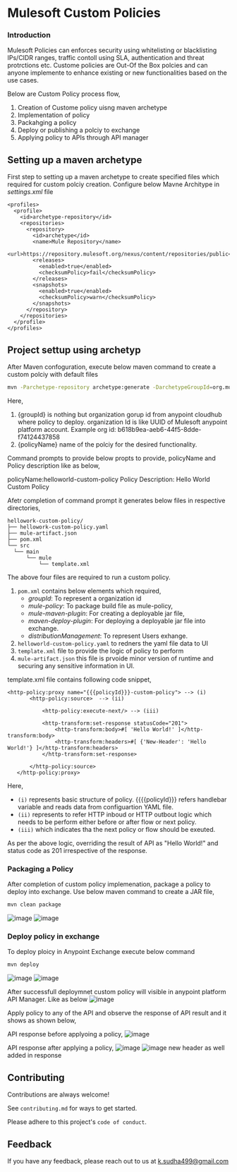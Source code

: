 
# Mulesoft Custom Policies
### Introduction
Mulesoft Policies can enforces security using whitelisting or blacklisting IPs/CIDR ranges, traffic contoll using SLA, authentication and threat protrctions etc. Custome policies are Out-Of the Box polcies and can anyone implemente to enhance existing or new functionalities based on the use cases.

Below are Custom Policy process flow,
1. Creation of Custome policy uisng maven archetype
2. Implementation of policy
3. Packahging a policy
4. Deploy or publishing a polciy to exchange
5. Applying policy to APIs through API manager

## Setting up a maven archetype

 First step to setting up a maven archetype to create specified files which required for custom polciy creation. Configure below Mavne Architype in *settings.xml* file

 ```
 <profiles>
   <profile>
     <id>archetype-repository</id>
     <repositories>
       <repository>
         <id>archetype</id>
         <name>Mule Repository</name>
         <url>https://repository.mulesoft.org/nexus/content/repositories/public</url>
         <releases>
           <enabled>true</enabled>
           <checksumPolicy>fail</checksumPolicy>
         </releases>
         <snapshots>
           <enabled>true</enabled>
           <checksumPolicy>warn</checksumPolicy>
         </snapshots>
       </repository>
     </repositories>
   </profile>
 </profiles> 
 ```
## Project settup using archetyp

After Maven confoguration, execute below maven command to create a custom polciy with default files
 ```bash
mvn -Parchetype-repository archetype:generate -DarchetypeGroupId=org.mule.tools -DarchetypeArtifactId=api-gateway-custom-policy-archetype -DarchetypeVersion=1.2.0 -DgroupId=${groupId} -DartifactId=${polciyname} -Dversion=1.0.0-SNAPSHOT -Dpackage=mule-policy
```
Here,
 1. {groupId} is nothing but organization gorup id from anypoint cloudhub where policy to deploy. organization Id is like UUID of Mulesoft anypoint platform account. Example org id: b618b9ea-aeb6-44f5-8dde-f74124437858
 2. {policyName} name of the polciy for the desired functionality.

Command prompts to provide below propts to provide,
policyName and Policy description like as below,

policyName:helloworld-custom-policy
Policy Description: Hello World Custom Policy

Afetr completion of command prompt it generates below files in respective directories,
 ```
hellowork-custom-policy/
├── hellowork-custom-policy.yaml
├── mule-artifact.json
├── pom.xml
└── src
   └── main
       └── mule
           └── template.xml
 ```
The above four files are required to run a custom policy.

1. `pom.xml` contains below elements which required,
    - *groupId*: To represent a organization id 
    - *mule-policy*:  To package build file as mule-policy, 
    - *mule-maven-plugin*: For creating a deployable jar file,         
    - *maven-deploy-plugin*: For deploying a deployable jar file into exchange.
    - *distributionManagement*: To represent Users exhange.
2. `helloworld-custom-policy.yaml` to redners the yaml file data to UI
3. `template.xml` file to provide the logic of policy to perform
4. `mule-artifact.json` this file is prvoide minor version of runtime and securing any sensitive information in UI.

template.xml file contains following code snippet,

 ```
 <http-policy:proxy name="{{{policyId}}}-custom-policy"> --> (i)
        <http-policy:source>  --> (ii)

            <http-policy:execute-next/> --> (iii)

            <http-transform:set-response statusCode="201">
                <http-transform:body>#[ 'Hello World!' ]</http-transform:body>
                <http-transform:headers>#[ {'New-Header': 'Hello World!'} ]</http-transform:headers>
            </http-transform:set-response>

        </http-policy:source>
    </http-policy:proxy>
 ```

Here, 
- `(i)` represents basic structure of policy. {{{{policyId}}} refers handlebar variable and reads data from configuartion YAML file.
- `(ii)` represents to refer HTTP inboud or HTTP outbout logic which needs to be perform either before or after flow or next policy.
- `(iii)` which indicates tha the next policy or flow should be exeuted.

As per the above logic, overriding the result of API as "Hello World!" and status code as 201 irrespective of the response.

### Packaging a Policy ###
After completion of custom policy implemenation, package a policy to deploy into exchange. Use below maven command to create a JAR file,
 ```bash
 mvn clean package
  ```
 ![image](https://github.com/KathaSudharshan/mule-custom-policies/assets/138109855/d0c168d5-0041-46f8-ad54-5fd61b13280d)
![image](https://github.com/KathaSudharshan/mule-custom-policies/assets/138109855/2e541204-a537-4e38-86fe-1ef73951d4c8)


### Deploy policy in exchange ###

To deploy ploicy in Anypoint Exchange execute below command

 ```bash
 mvn deploy
  ```
![image](https://github.com/KathaSudharshan/mule-custom-policies/assets/138109855/b9d63e56-2639-433f-b693-ab34ff06a969)
![image](https://github.com/KathaSudharshan/mule-custom-policies/assets/138109855/82ebd0c3-4701-421d-b7fc-52dff2ff49eb)

After successfull deploymnet custom policy will visible in anypoint platform API Manager. Like as below
![image](https://github.com/KathaSudharshan/mule-custom-policies/assets/138109855/130684a6-0d63-4018-9a73-c372de5630f3)

Apply policy to any of the API and observe the response of API result and it shows as shown below,

API response before applyoing a policy,
![image](https://github.com/KathaSudharshan/mule-custom-policies/assets/138109855/4c2664f9-39cc-410a-a2d2-d0d346f1ea3f)

API response after applying a policy,
![image](https://github.com/KathaSudharshan/mule-custom-policies/assets/138109855/f34002cd-01b6-4135-a172-cbd2b43df3d8)
![image](https://github.com/KathaSudharshan/mule-custom-policies/assets/138109855/4f437d8d-6c8b-4ff5-a0c1-3f80a86d0485)
new header as well added in response

## Contributing

Contributions are always welcome!

See `contributing.md` for ways to get started.

Please adhere to this project's `code of conduct`.


## Feedback

If you have any feedback, please reach out to us at k.sudha499@gmail.com

